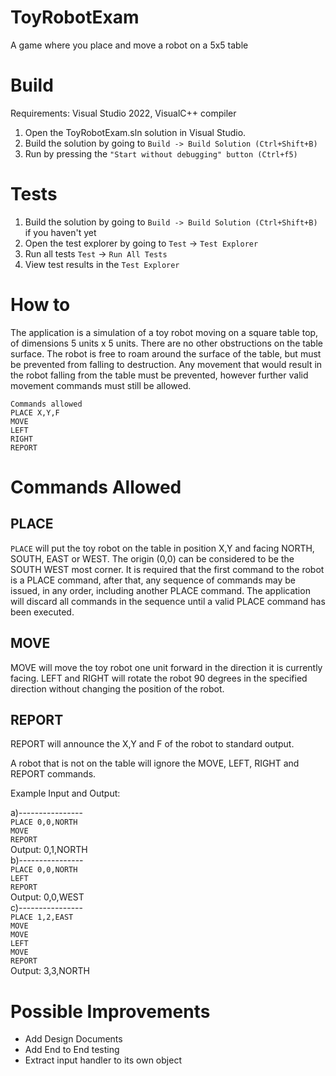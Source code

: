 # ToyRobotExam

A game where you place and move a robot on a 5x5 table

# Build
Requirements:  Visual Studio 2022, VisualC++ compiler
1. Open the ToyRobotExam.sln solution in Visual Studio.
2. Build the solution by going to ```Build -> Build Solution (Ctrl+Shift+B)```
3. Run by pressing the ```"Start without debugging" button (Ctrl+f5)```

# Tests
1. Build the solution by going to ```Build -> Build Solution (Ctrl+Shift+B)``` if you haven't yet
3. Open the test explorer by going to `Test` -> `Test Explorer`
2. Run all tests `Test` -> `Run All Tests`
3. View test results in the `Test Explorer`

# How to

The application is a simulation of a toy robot moving on a square table top, of dimensions 5 units x 5 units. There are no
other obstructions on the table surface. The robot is free to roam around the surface of the table, but must be prevented
from falling to destruction. Any movement that would result in the robot falling from the table must be prevented,
however further valid movement commands must still be allowed.

`Commands allowed`     <br />
```PLACE X,Y,F```      <br />
```MOVE```             <br />
```LEFT```             <br />
```RIGHT```            <br />
```REPORT```           <br />

# Commands Allowed

## PLACE
`PLACE` will put the toy robot on the table in position X,Y and facing NORTH, SOUTH, EAST or WEST. The origin (0,0)
can be considered to be the SOUTH WEST most corner. It is required that the first command to the robot is a PLACE
command, after that, any sequence of commands may be issued, in any order, including another PLACE command. The
application will discard all commands in the sequence until a valid PLACE command has been executed.

## MOVE
MOVE will move the toy robot one unit forward in the direction it is currently facing.
LEFT and RIGHT will rotate the robot 90 degrees in the specified direction without changing the position of the
robot.
## REPORT
REPORT will announce the X,Y and F of the robot to standard output.

A robot that is not on the table will ignore the MOVE, LEFT, RIGHT and REPORT commands.

Example Input and Output:

a)----------------    <br />
`PLACE 0,0,NORTH`     <br />
`MOVE`                <br />
`REPORT`              <br />
Output: 0,1,NORTH     <br />
b)----------------    <br />
`PLACE 0,0,NORTH`     <br />
`LEFT`                <br />
`REPORT`              <br />
Output: 0,0,WEST      <br />
c)----------------    <br />
`PLACE 1,2,EAST`      <br />
`MOVE`                <br />
`MOVE`                <br />
`LEFT`                <br />
`MOVE`                <br />
`REPORT`              <br />
Output: 3,3,NORTH     <br />

# Possible Improvements
* Add Design Documents
* Add End to End testing
* Extract input handler to its own object

